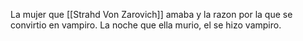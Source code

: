 La mujer que [[Strahd Von Zarovich]] amaba y la razon por la que se convirtio en vampiro.
La noche que ella murio, el se hizo vampiro.